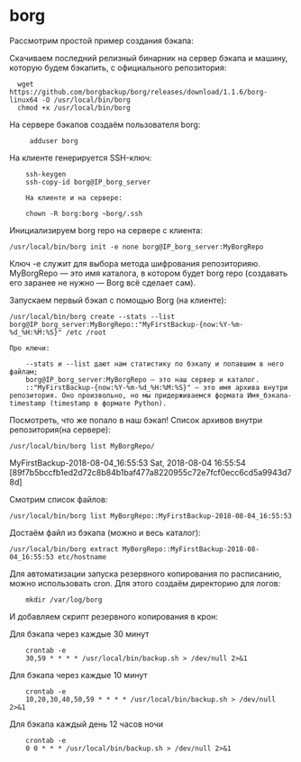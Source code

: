 # borg


Рассмотрим простой пример создания бэкапа:

Скачиваем последний релизный бинарник на сервер бэкапа и машину, которую будем бэкапить, с официального репозитория:
    
      wget https://github.com/borgbackup/borg/releases/download/1.1.6/borg-linux64 -O /usr/local/bin/borg
      chmod +x /usr/local/bin/borg


 На сервере бэкапов создаём пользователя borg:

    	 adduser borg

  На клиенте генерируется SSH-ключ:

    	ssh-keygen
    	ssh-copy-id borg@IP_borg_server
    
		На клиенте и на сервере:
		
    	chown -R borg:borg ~borg/.ssh

  Инициализируем borg repo на сервере с клиента:

    /usr/local/bin/borg init -e none borg@IP_borg_server:MyBorgRepo


  Ключ -e служит для выбора метода шифрования репозиторияю. MyBorgRepo — это имя каталога, в котором будет borg repo (создавать его заранее не нужно — Borg всё сделает сам).
    
Запускаем первый бэкап с помощью Borg (на клиенте):

    /usr/local/bin/borg create --stats --list borg@IP_borg_server:MyBorgRepo::"MyFirstBackup-{now:%Y-%m-%d_%H:%M:%S}" /etc /root

    Про ключи:
		
        --stats и --list дают нам статистику по бэкапу и попавшим в него файлам;
        borg@IP_borg_server:MyBorgRepo — это наш сервер и каталог.
        ::"MyFirstBackup-{now:%Y-%m-%d_%H:%M:%S}" — это имя архива внутри репозитория. Оно произвольно, но мы придерживаемся формата Имя_бэкапа-timestamp (timestamp в формате Python).

Посмотреть, что же попало в наш бэкап! Список архивов внутри репозитория(на сервере):

	/usr/local/bin/borg list MyBorgRepo/

MyFirstBackup-2018-08-04_16:55:53    Sat, 2018-08-04 16:55:54 [89f7b5bccfb1ed2d72c8b84b1baf477a8220955c72e7fcf0ecc6cd5a9943d78d]

Смотрим список файлов:

	/usr/local/bin/borg list MyBorgRepo::MyFirstBackup-2018-08-04_16:55:53


Достаём файл из бэкапа (можно и весь каталог):

	/usr/local/bin/borg extract MyBorgRepo::MyFirstBackup-2018-08-04_16:55:53 etc/hostname


Для автоматизации запуска резервного копирования по расписанию, можно использовать cron. 
Для этого создаём директорию для логов:
        
        mkdir /var/log/borg

И добавляем скрипт резервного копирования в крон:


Для бэкапа через каждые 30 минут

        crontab -e
        30,59 * * * * /usr/local/bin/backup.sh > /dev/null 2>&1
        
Для бэкапа через каждые 10 минут

        crontab -e
        10,20,30,40,50,59 * * * * /usr/local/bin/backup.sh > /dev/null 2>&1
Для бэкапа каждый день 12 часов ночи

        crontab -e
        0 0 * * * /usr/local/bin/backup.sh > /dev/null 2>&1
